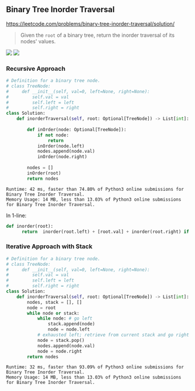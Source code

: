 ## Binary Tree Inorder Traversal
https://leetcode.com/problems/binary-tree-inorder-traversal/solution/
> Given the `root` of a binary tree, return the inorder traversal of its nodes' values.

<img src="https://leetcode.com/problems/binary-tree-preorder-traversal/Figures/145_transverse.png" />

<img src="https://miro.medium.com/max/640/0*gIonhJjvlBE-SBlv.gif" />

### Recursive Approach

```python
# Definition for a binary tree node.
# class TreeNode:
#     def __init__(self, val=0, left=None, right=None):
#         self.val = val
#         self.left = left
#         self.right = right
class Solution:
    def inorderTraversal(self, root: Optional[TreeNode]) -> List[int]:
        
        def inOrder(node: Optional[TreeNode]):
            if not node:
                return
            inOrder(node.left)
            nodes.append(node.val)
            inOrder(node.right)
            
        nodes = []
        inOrder(root)
        return nodes
```
```
Runtime: 42 ms, faster than 74.80% of Python3 online submissions for Binary Tree Inorder Traversal.
Memory Usage: 14 MB, less than 13.03% of Python3 online submissions for Binary Tree Inorder Traversal.
```
In 1-line:
```python
def inorder(root):
      return  inorder(root.left) + [root.val] + inorder(root.right) if root else []
```
### Iterative Approach with Stack
```python
# Definition for a binary tree node.
# class TreeNode:
#     def __init__(self, val=0, left=None, right=None):
#         self.val = val
#         self.left = left
#         self.right = right
class Solution:
    def inorderTraversal(self, root: Optional[TreeNode]) -> List[int]:
        nodes, stack = [], []
        node = root
        while node or stack:
            while node: # go left
                stack.append(node)
                node = node.left
            # exhausted left; retrieve from current stack and go right
            node = stack.pop()
            nodes.append(node.val)
            node = node.right
        return nodes
```
```
Runtime: 32 ms, faster than 93.09% of Python3 online submissions for Binary Tree Inorder Traversal.
Memory Usage: 14 MB, less than 13.03% of Python3 online submissions for Binary Tree Inorder Traversal.
```

